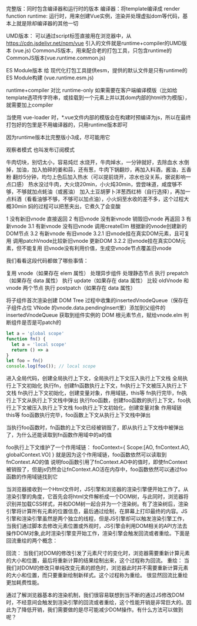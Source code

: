 完整版：同时包含编译器和运行时的版本
编译器：将template编译成 render function
runtime: 运行时，用来创建Vue实例，渲染并处理虚拟dom等代码，基本上就是除却编译器的其他一切

UMD版本：
    可以通过script标签直接用在浏览器中，从 https://cdn.jsdelivr.net/npm/vue 引入的文件就是runtime+compiler的UMD版本 (vue.js)
CommonJS版本，用来配合老的打包工具，只包含runtime的CommonJS版本(vue.runtime.common.js)

ES Module版本
    给 现代化打包工具提供esm，提供的默认文件是只有runtime的 ES Module构建 (vue.runtime.esm.js)

runtime+compiler 对比 runtime-only
如果需要在客户端编译模版（比如给template选项传字符串，或挂载到一个元素上并以其dom内部的html作为模版），就需要加上compiler

当使用 vue-loader 时，*.vue文件内部的模版会在构建时预编译为js，所以在最终打包好的包里是不用编译器的，只用runtime版本即可

因为runtime版本比完整版小3成，尽可能用它


观察者模式
也叫发布订阅模式


牛肉切块，别切太小，容易炖烂
水烧开，牛肉焯水，一分钟就好，去除血水
水倒掉，加油，加入拍碎的姜和蒜，还有葱，牛肉下锅翻炒，再加入料酒，酱油，五香粉
翻炒5分钟，均匀上色后加入热水（可以提前烧开，凉水也没关系，据说影响一点口感）
热水没过牛肉，大火烧20min，小火炖30min，尝尝味道，咸度够不够，不够就加点蚝油（或酱油）
加入土豆胡萝卜洋葱西红柿（自行选择），再加一点料酒（看看油够不够，不够可以加点油），小火焖至水收的差不多，这个过程大概30min
焖的过程可以把葱夹出，它煮久了会变酸


1 没有新旧vnode
    直接返回
2 有旧vnode 没有新vnode
    销毁旧vnode 再返回
3 有新vnode
    3.1 有新vnode 没有旧vnode
        调用createElm 根据新的vnode创建新的DOM节点
    3.2 有新vnode 有旧vnode
        3.2.1 旧vnode挂在真实DOM元素，且可复用
            调用patchVnode比较新旧vnode 更新DOM
        3.2.2 旧vnode挂在真实DOM元素，但不能复用
            旧vnode没有利用价值，生成空vnode节点覆盖旧vnode
    
我们看看这段代码都做了哪些事情：

复用 vnode（如果存在 elem 属性）
处理异步组件
处理静态节点
执行 prepatch（如果存在 data 属性）
执行 update（如果存在 data 属性）
比较 oldVnode 和 vnode 两个节点
执行 postpatch（如果存在 data 属性）


将子组件首次渲染创建 DOM Tree 过程中收集的insertedVnodeQueue（保存在子组件占位 VNode 的vnode.data.pendingInsert里）添加到父组件的insertedVnodeQueue
获取到组件实例的 DOM 根元素节点，赋给vnode.elm
判断组件是否是可patch的


```js
let a = 'global scope'
function fn() {
  let a = 'local scope'
  return () => a
}
let foo = fn()
console.log(foo()); // local scope
```

进入全局代码，创建全局执行上下文，全局执行上下文压入执行上下文栈
全局执行上下文初始化
执行fn，创建fn函数执行上下文，fn执行上下文被压入执行上下文栈
fn执行上下文初始化，创建变量对象，作用域链，this等
fn执行完毕，fn执行上下文从执行上下文栈中弹出
执行foo函数，创建foo函数的执行上下文，foo执行上下文被压入执行上下文栈
foo执行上下文初始化，创建变量对象 作用域链 this等
foo函数执行完毕，foo函数上下文从执行上下文栈中弹出

当执行foo函数时，fn函数的上下文已经被销毁了，即从执行上下文栈中被弹出了，为什么还能读取到fn函数作用域中的a的值

foo执行上下文维护了一个作用域链：
fooContext={
  Scope:[AO, fnContext.AO, globalContext.VO]
}
就是因为这个作用域链，foo函数依然可以读取到fnContext.AO的值
说明foo函数引用了fnContext.AO中的值时，即使fnContext被销毁了，但是js仍然会让fnContext.AO活在内存中，foo函数依然可以通过foo函数的作用域链找到它


当浏览器接收到一个Html文件时，JS引擎和浏览器的渲染引擎便开始工作了。从渲染引擎的角度，它首先会将html文件解析成一个DOM树，与此同时，浏览器将识别并加载CSS样式，并和DOM树一起合并为一个渲染树。有了渲染树后，渲染引擎将计算所有元素的位置信息，最后通过绘制，在屏幕上打印最终的内容。JS引擎和渲染引擎虽然是两个独立的线程，但是JS引擎却可以触发渲染引擎工作，当我们通过脚本去修改元素位置或外观时，JS引擎会利用DOM相关的API方法去操作DOM对象,此时渲染引擎变开始工作，渲染引擎会触发回流或者重绘。下面是回流重绘的两个概念：

回流： 当我们对DOM的修改引发了元素尺寸的变化时，浏览器需要重新计算元素的大小和位置，最后将重新计算的结果绘制出来，这个过程称为回流。
重绘： 当我们对DOM的修改只单纯改变元素的颜色时，浏览器此时并不需要重新计算元素的大小和位置，而只要重新绘制新样式。这个过程称为重绘。
很显然回流比重绘更加耗费性能。

通过了解浏览器基本的渲染机制，我们很容易联想到当不断的通过JS修改DOM时，不经意间会触发到渲染引擎的回流或者重绘，这个性能开销是非常巨大的。因此为了降低开销，我们需要做的是尽可能减少DOM操作。有什么方法可以做到呢？